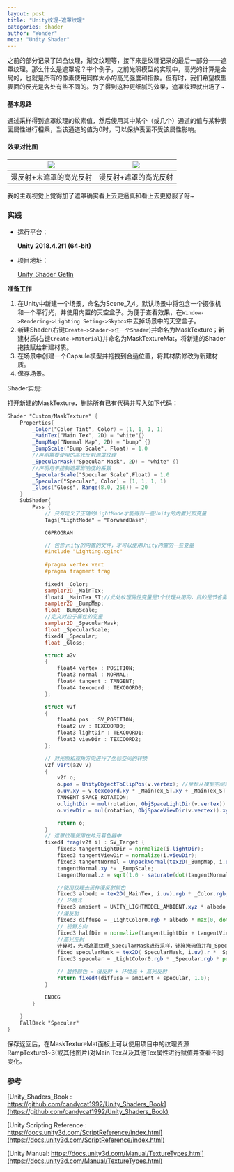 ```yaml
---
layout: post
title: "Unity纹理-遮罩纹理"
categories: shader
author: "Wonder"
meta: "Unity Shader"
---
```


之前的部分记录了凹凸纹理，渐变纹理等，接下来是纹理记录的最后一部分——遮罩纹理。那么什么是遮罩呢？举个例子，之前光照模型的实现中，高光的计算是全局的，也就是所有的像素使用同样大小的高光强度和指数。但有时，我们希望模型表面的反光是各处有些不同的。为了得到这种更细腻的效果，遮罩纹理就出场了~

#### 基本思路

通过采样得到遮罩纹理的纹素值，然后使用其中某个（或几个）通道的值与某种表面属性进行相乘，当该通道的值为0时，可以保护表面不受该属性影响。





#### 效果对比图

| ![]({{site.url}}/assets/image/illustrations/5_1.png) | ![]({{site.url}}/assets/image/illustrations/5_2.png) |
| ------------------------------------------ | ------------------------------------------ |
| 漫反射+未遮罩的高光反射                    | 漫反射+遮罩的高光反射                    |

我的主观视觉上觉得加了遮罩确实看上去更逼真和看上去更舒服了呀~


### 实践



- 运行平台：

    **Unity 2018.4.2f1 (64-bit)**

- 项目地址：

    [Unity_Shader_GetIn](https://github.com/wonderly321/Unity_Shader_GetIn)



**准备工作**



1. 在Unity中新建一个场景，命名为Scene_7_4。默认场景中将包含一个摄像机和一个平行光，并使用内置的天空盒子。为便于查看效果，在`Window->Rendering->Lighting Seting->Skybox`中去掉场景中的天空盒子。
2. 新建Shader(右键`Create->Shader->任一个Shader`)并命名为MaskTexture；新建材质(右键`Create->Material`)并命名为MaskTextureMat，将新建的Shader拖拽赋给新建材质。
3. 在场景中创建一个Capsule模型并拖拽到合适位置，将其材质修改为新建材质。
4. 保存场景。

Shader实现:

打开新建的MaskTexture，删除所有已有代码并写入如下代码：

```glsl
Shader "Custom/MaskTexture" { 
    Properties{
        _Color("Color Tint", Color) = (1, 1, 1, 1)
        _MainTex("Main Tex", 2D) = "white"{}
        _BumpMap("Normal Map", 2D) = "bump" {}
        _BumpScale("Bump Scale", Float) = 1.0
        //声明需要使用的高光反射遮罩纹理
        _SpecularMask("Specular Mask", 2D) = "white" {}
        //声明用于控制遮罩影响度的系数
        _SpecularScale("Specular Scale",Float) = 1.0
        _Specular("Specular", Color) = (1, 1, 1, 1)
        _Gloss("Gloss", Range(8.0, 256)) = 20
    }
    SubShader{
        Pass {           
            // 只有定义了正确的LightMode才能得到一些Unity的内置光照变量
            Tags{"LightMode" = "ForwardBase"}

            CGPROGRAM

            // 包含unity的内置的文件，才可以使用Unity内置的一些变量
            #include "Lighting.cginc" 
            
            #pragma vertex vert
            #pragma fragment frag
 
            fixed4 _Color;
            sampler2D _MainTex;
            float4 _MainTex_ST;//此处纹理属性变量是3个纹理共用的，目的是节省需要存储的纹理坐标数目
            sampler2D _BumpMap;
            float _BumpScale;
            //定义对应于属性的变量
            sampler2D _SpecularMask;
            float _SpecularScale;
            fixed4 _Specular;
            float _Gloss;

            struct a2v
            {
                float4 vertex : POSITION;   
                float3 normal : NORMAL;   
                float4 tangent : TANGENT;
                float4 texcoord : TEXCOORD0;
            };

            struct v2f
            {
                float4 pos : SV_POSITION; 
                float2 uv : TEXCOORD0;
                float3 lightDir : TEXCOORD1; 
                float3 viewDir : TEXCOORD2;
            };

            // 对光照和视角方向进行了坐标空间的转换
            v2f vert(a2v v)
            {
                v2f o;
                o.pos = UnityObjectToClipPos(v.vertex); //坐标从模型空间转换到剪裁空间
                o.uv.xy = v.texcoord.xy * _MainTex_ST.xy + _MainTex_ST.zw;
                TANGENT_SPACE_ROTATION;
                o.lightDir = mul(rotation, ObjSpaceLightDir(v.vertex)).xyz; 
                o.viewDir = mul(rotation, ObjSpaceViewDir(v.vertex)).xyz;

                return o;
            }
            // 遮罩纹理使用在片元着色器中
            fixed4 frag(v2f i) : SV_Target {
                fixed3 tangentLightDir = normalize(i.lightDir);
                fixed3 tangentViewDir = normalize(i.viewDir); 
                fixed3 tangentNormal = UnpackNormal(tex2D(_BumpMap, i.uv));
                tangentNormal.xy *= _BumpScale;
                tangentNormal.z = sqrt(1.0 - saturate(dot(tangentNormal.xy, tangentNormal.xy)));

                //使用纹理去采样漫反射颜色
                fixed3 albedo = tex2D(_MainTex, i.uv).rgb * _Color.rgb;
                // 环境光
                fixed3 ambient = UNITY_LIGHTMODEL_AMBIENT.xyz * albedo;
                //漫反射
                fixed3 diffuse = _LightColor0.rgb * albedo * max(0, dot(tangentNormal, tangentLightDir)) ; // 颜色融合用乘法
                // 视野方向
                fixed3 halfDir = normalize(tangentLightDir + tangentViewDir);
                //高光反射
                计算时，先对遮罩纹理_SpecularMask进行采样，计算掩码值并和_SpecularScale相乘，一起控制高光反射强度
                fixed specularMask = tex2D(_SpecularMask, i.uv).r * _SpecularScale;
                fixed3 specular = _LightColor0.rgb * _Specular.rgb * pow(max(dot(tangentNormal, halfDir), 0), _Gloss)*specularMask;//此处rgb分量存储的是同一个值，而实际时每个颜色通道应该储存不同的表面属性

                // 最终颜色 = 漫反射 + 环境光 + 高光反射
                return fixed4(diffuse + ambient + specular, 1.0); 
            }

            ENDCG
        }
        
    }
    FallBack "Specular"
}
```



保存返回后，在MaskTextureMat面板上可以使用项目中的纹理资源RampTexture1~3(或其他图片)对Main Tex以及其他Tex属性进行赋值并查看不同变化。



### 参考

[Unity_Shaders_Book : https://github.com/candycat1992/Unity_Shaders_Book](https://github.com/candycat1992/Unity_Shaders_Book)

[Unity Scripting Reference : https://docs.unity3d.com/ScriptReference/index.html](https://docs.unity3d.com/ScriptReference/index.html)

[Unity Manual: https://docs.unity3d.com/Manual/TextureTypes.html](https://docs.unity3d.com/Manual/TextureTypes.html)